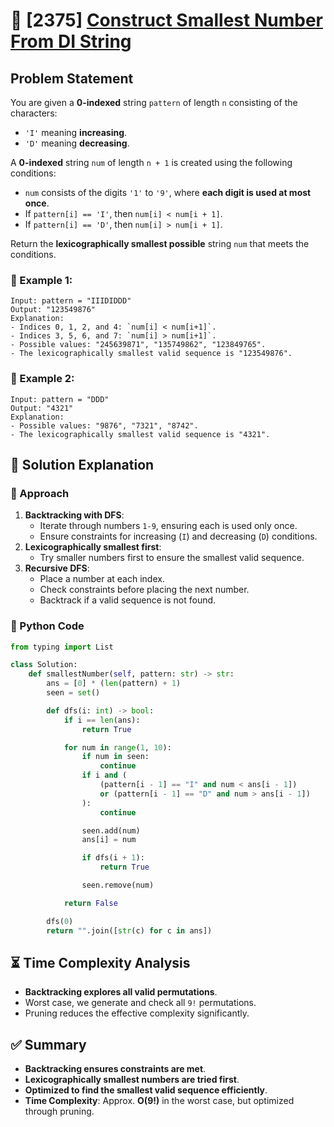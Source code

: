 # 🚀 [2375] [Construct Smallest Number From DI String](../medium/2375.py)

## Problem Statement

You are given a **0-indexed** string `pattern` of length `n` consisting of the characters:

-   `'I'` meaning **increasing**.
-   `'D'` meaning **decreasing**.

A **0-indexed** string `num` of length `n + 1` is created using the following conditions:

-   `num` consists of the digits `'1'` to `'9'`, where **each digit is used at most once**.
-   If `pattern[i] == 'I'`, then `num[i] < num[i + 1]`.
-   If `pattern[i] == 'D'`, then `num[i] > num[i + 1]`.

Return the **lexicographically smallest possible** string `num` that meets the conditions.

### 🔹 Example 1:

```plaintext
Input: pattern = "IIIDIDDD"
Output: "123549876"
Explanation:
- Indices 0, 1, 2, and 4: `num[i] < num[i+1]`.
- Indices 3, 5, 6, and 7: `num[i] > num[i+1]`.
- Possible values: "245639871", "135749862", "123849765".
- The lexicographically smallest valid sequence is "123549876".
```

### 🔹 Example 2:

```plaintext
Input: pattern = "DDD"
Output: "4321"
Explanation:
- Possible values: "9876", "7321", "8742".
- The lexicographically smallest valid sequence is "4321".
```

## 🔎 Solution Explanation

### 🔹 Approach

1. **Backtracking with DFS**:
    - Iterate through numbers `1-9`, ensuring each is used only once.
    - Ensure constraints for increasing (`I`) and decreasing (`D`) conditions.
2. **Lexicographically smallest first**:
    - Try smaller numbers first to ensure the smallest valid sequence.
3. **Recursive DFS**:
    - Place a number at each index.
    - Check constraints before placing the next number.
    - Backtrack if a valid sequence is not found.

### 🔹 Python Code

```python
from typing import List

class Solution:
    def smallestNumber(self, pattern: str) -> str:
        ans = [0] * (len(pattern) + 1)
        seen = set()

        def dfs(i: int) -> bool:
            if i == len(ans):
                return True

            for num in range(1, 10):
                if num in seen:
                    continue
                if i and (
                    (pattern[i - 1] == "I" and num < ans[i - 1])
                    or (pattern[i - 1] == "D" and num > ans[i - 1])
                ):
                    continue

                seen.add(num)
                ans[i] = num

                if dfs(i + 1):
                    return True

                seen.remove(num)

            return False

        dfs(0)
        return "".join([str(c) for c in ans])
```

## ⏳ Time Complexity Analysis

-   **Backtracking explores all valid permutations**.
-   Worst case, we generate and check all `9!` permutations.
-   Pruning reduces the effective complexity significantly.

## ✅ Summary

-   **Backtracking ensures constraints are met**.
-   **Lexicographically smallest numbers are tried first**.
-   **Optimized to find the smallest valid sequence efficiently**.
-   **Time Complexity**: Approx. **O(9!)** in the worst case, but optimized through pruning.
